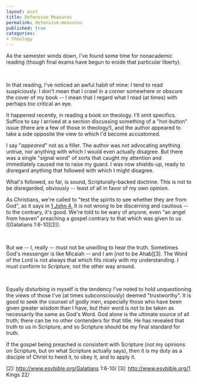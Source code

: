 ```yaml
---
layout: post
title: Defensive Measures
permalink: defensive-measures
published: true
categories:
- theology
---
```


As the semester winds down, I've found some time for nonacademic reading
(though final exams have begun to erode that particular liberty).

 

In that reading, I've noticed an awful habit of mine: I tend to read
suspiciously. I don't mean that I crawl in a corner somewhere or obscure
the cover of my book -- I mean that I regard what I read (at times) with
perhaps *too* critical an eye.

It happened recently, in reading a book on theology. I'll omit
specifics. Suffice to say I arrived at a section discussing something of
a "hot-button" issue (there are a few of those in theology!), and the
author appeared to take a side opposite the view to which I'd become
accustomed. 

I say "*appeared*" not as a filler. The author was not advocating
anything untrue, nor anything with which I would even actually disagree.
But there was a single "signal word" of sorts that caught my attention
and immediately caused me to raise my guard. I was now shields-up, ready
to disregard anything that followed with which I might disagree.

What's followed, so far, is sound, Scripturally-backed doctrine. This is
not to be disregarded, obviously -- least of all in favor of my own
opinion.

As Christians, we're called to "test the spirits to see whether they are
from God", as it says in [1 John 4.][1] It is not wrong to be discerning
and cautious -- to the contrary, it's good. We're told to be wary of
anyone, even "an angel from heaven" preaching a gospel contrary to that
which was given to us ([Galatians 1:6-10][2]). 

 

But we -- I, really -- must not be unwilling to hear the truth.
Sometimes God's messenger is like Micaiah -- and I am [*not* to be
Ahab][3]. The Word of the Lord is not always that which fits nicely with
my understanding. *I* must conform to <i>Scripture, </i>not the other
way around. 

 

Equally disturbing in myself is the tendency I've noted to hold
unquestioning the views of those I've (at times subconsciously) deemed
"trustworthy". It is good to seek the counsel of godly men, especially
those who have been given greater wisdom than I have, but their word is
not to be taken as necessarily the same as God's Word. God alone is the
ultimate source of all truth; there can be no other contenders for that
title. He has revealed that truth to us in Scripture, and so Scripture
should be my final standard for truth.

If the gospel being preached is consistent with Scripture (not my
opinions on Scripture, but on what Scripture actually says), then it is
my duty as a disciple of Christ to heed it, to obey it, and to apply it.



[1]: http://www.esvbible.org/1+John+4/
[2]: http://www.esvbible.org/Galatians 1:6-10/
[3]: http://www.esvbible.org/1 Kings 22/
